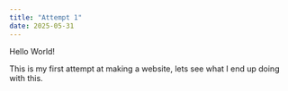 ```yaml
---
title: "Attempt 1"
date: 2025-05-31
---
```

Hello World! 

This is my first attempt at making a website, lets see what I end up doing with this.
